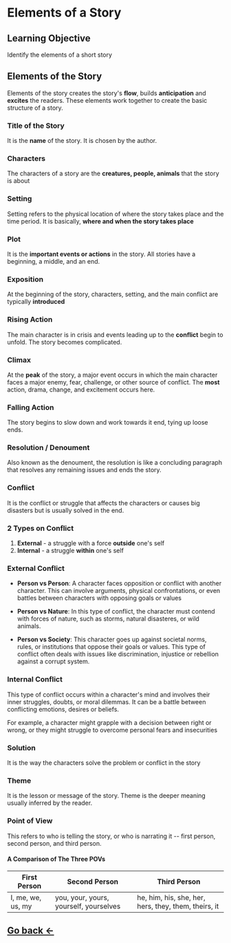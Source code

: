 # Elements of a Story

## Learning Objective

Identify the elements of a short story

## Elements of the Story

Elements of the story creates the story's **flow**, builds **anticipation** and **excites** the readers. These elements work together to create the basic structure of a story.

### Title of the Story

It is the **name** of the story. It is chosen by the author.

### Characters

The characters of a story are the **creatures, people, animals** that the story is about

### Setting

Setting refers to the physical location of where the story takes place and the time period. It is basically, **where and when the story takes place**

### Plot

It is the **important events or actions** in the story. All stories have a beginning, a middle, and an end.

### Exposition

At the beginning of the story, characters, setting, and the main conflict are typically **introduced**

### Rising Action

The main character is in crisis and events leading up to the **conflict** begin to unfold. The story becomes complicated.

### Climax

At the **peak** of the story, a major event occurs in which the main character faces a major enemy, fear, challenge, or other source of conflict. The **most** action, drama, change, and excitement occurs here.

### Falling Action

The story begins to slow down and work towards it end, tying up loose ends.

### Resolution / Denoument

Also known as the denoument, the resolution is like a concluding paragraph that resolves any remaining issues and ends the story.

### Conflict

It is the conflict or struggle that affects the characters or causes big disasters but is usually solved in the end.

### 2 Types on Conflict

1. **External** - a struggle with a force **outside** one's self
2. **Internal** - a struggle **within** one's self

### External Conflict

- **Person vs Person**: A character faces opposition or conflict with another character. This can involve arguments, physical confrontations, or even battles between characters with opposing goals or values

- **Person vs Nature**: In this type of conflict, the character must contend with forces of nature, such as storms, natural disasteres, or wild animals.

- **Person vs Society**: This character goes up against societal norms, rules, or institutions that oppose their goals or values. This type of conflict often deals with issues like discrimination, injustice or rebellion against a corrupt system.

### Internal Conflict

This type of conflict occurs within a character's mind and involves their inner struggles, doubts, or moral dilemmas. It can be a battle between conflicting emotions, desires or beliefs.

For example, a character might grapple with a decision between right or wrong, or they might struggle to overcome personal fears and insecurities

### Solution

It is the way the characters solve the problem or conflict in the story

### Theme

It is the lesson or message of the story. Theme is the deeper meaning usually inferred by the reader.

### Point of View

This refers to who is telling the story, or who is narrating it -- first person, second person, and third person.

#### A Comparison of The Three POVs

| First Person      | Second Person                          | Third Person                                         |
| ----------------- | -------------------------------------- | ---------------------------------------------------- |
| I, me, we, us, my | you, your, yours, yourself, yourselves | he, him, his, she, her, hers, they, them, theirs, it |

## [Go back ←](../index.md)
